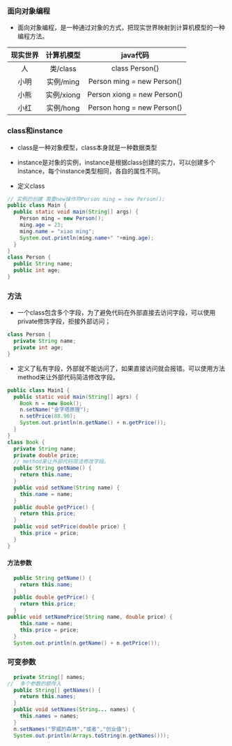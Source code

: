 ### 面向对象编程

- 面向对象编程，是一种通过对象的方式，把现实世界映射到计算机模型的一种编程方法。

| 现实世界           | 计算机模型         |  java代码        |
| :-------------------------:   | :----------: | :----------:  |
| 人   | 类/class |   class Person{}    |
| 小明    | 实例/ming |   Person ming = new Person()    |
| 小熊    | 实例/xiong |   Person xiong = new Person()    |
| 小红    | 实例/hong |   Person hong = new Person()    |

### class和instance

- class是一种对象模型，class本身就是一种数据类型
- instance是对象的实例，instance是根据class创建的实力，可以创建多个instance，每个instance类型相同，各自的属性不同。

- 定义class
```java
// 实例的创建 需要new操作符Person ming = new Person();
public class Main {
  public static void main(String[] args) {
    Person ming = new Person();
    ming.age = 23;
    ming.name = "xiao ming";
    System.out.println(ming.name+" "+ming.age);
  }
}
class Person {
  public String name;
  public int age;
}
```
### 方法

- 一个class包含多个字段，为了避免代码在外部直接去访问字段，可以使用private修饰字段，拒接外部访问；
```java
class Person {
  private String name;
  private int age;
}
```
- 定义了私有字段，外部就不能访问了，如果直接访问就会报错。可以使用方法method来让外部代码简洁修改字段。
```java
public class Main1 {
  public static void main(String[] agrs) {
    Book n = new Book();
    n.setName("金字塔原理");
    n.setPrice(88.90);
    System.out.println(n.getName() + n.getPrice());
  }
}
class Book {
  private String name;
  private double price;
  // method来让外部代码简洁修改字段。
  public String getName() {
    return this.name;
  }
  public void setName(String name) {
    this.name = name;
  }
  public double getPrice() {
    return this.price;
  }
  public void setPrice(double price) {
    this.price = price;
  }
}
```
#### 方法参数
```java
  public String getName() {
    return this.name;
  }
  public double getPrice() {
    return this.price;
  }
public void setNamePrice(String name, double price) {
    this.name = name;
    this.price = price;
  }
  System.out.println(n.getName() + n.getPrice());
```
### 可变参数
```java
  private String[] names;
//  多个参数的额传入
  public String[] getNames() {
    return this.names;
  }
  public void setNames(String... names) {
    this.names = names;
  }
  n.setNames("罗威的森林","或者","创业值");
  System.out.println(Arrays.toString(n.getNames()));
```